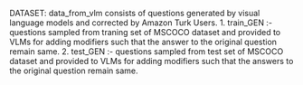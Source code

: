 DATASET:
      data_from_vlm consists of questions generated by visual language models and corrected by Amazon Turk Users.
      1. train_GEN :- questions sampled from traning set of MSCOCO dataset and provided to VLMs for adding modifiers such that the answer to the original question remain same.
      2. test_GEN :- questions sampled from test set of MSCOCO dataset and provided to VLMs for adding modifiers such that the answers to the original question remain same.
